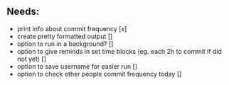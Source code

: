 ## Needs:
- print info about commit frequency [x]
- create pretty formatted output []
- option to run in a background? []
- option to give reminds in set time blocks (eg. each 2h to commit if did not yet) []
- option to save username for easier run []
- option to check other people commit frequency today []

